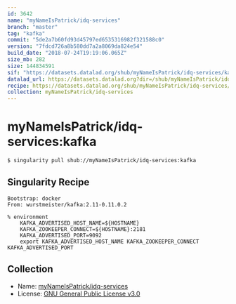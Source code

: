 ```yaml
---
id: 3642
name: "myNameIsPatrick/idq-services"
branch: "master"
tag: "kafka"
commit: "5de2a7b60fd93d45797ed6535316982f321588c0"
version: "7fdcd726a8b580dd7a2a8069da824e54"
build_date: "2018-07-24T19:19:06.065Z"
size_mb: 282
size: 144834591
sif: "https://datasets.datalad.org/shub/myNameIsPatrick/idq-services/kafka/2018-07-24-5de2a7b6-7fdcd726/7fdcd726a8b580dd7a2a8069da824e54.simg"
datalad_url: https://datasets.datalad.org?dir=/shub/myNameIsPatrick/idq-services/kafka/2018-07-24-5de2a7b6-7fdcd726/
recipe: https://datasets.datalad.org/shub/myNameIsPatrick/idq-services/kafka/2018-07-24-5de2a7b6-7fdcd726/Singularity
collection: myNameIsPatrick/idq-services
---
```


# myNameIsPatrick/idq-services:kafka

```bash
$ singularity pull shub://myNameIsPatrick/idq-services:kafka
```

## Singularity Recipe

```singularity
Bootstrap: docker
From: wurstmeister/kafka:2.11-0.11.0.2

% environment
    KAFKA_ADVERTISED_HOST_NAME=${HOSTNAME}
    KAFKA_ZOOKEEPER_CONNECT=${HOSTNAME}:2181
    KAFKA_ADVERTISED_PORT=9092
    export KAFKA_ADVERTISED_HOST_NAME KAFKA_ZOOKEEPER_CONNECT KAFKA_ADVERTISED_PORT
```

## Collection

 - Name: [myNameIsPatrick/idq-services](https://github.com/myNameIsPatrick/idq-services)
 - License: [GNU General Public License v3.0](https://api.github.com/licenses/gpl-3.0)

